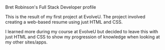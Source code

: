 Bret Robinson's Full Stack Developer profile

This is the result of my first project at EvolveU. The project involved
creating a web-based resume using just HTML and CSS.

I learned more during my course at EvolveU but
decided to leave this with just HTML and CSS to
show my progression of knowledge when looking
at my other sites/apps.
